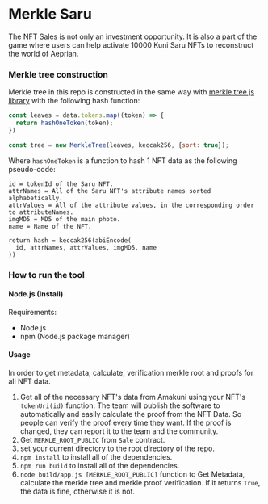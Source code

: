 # Merkle Saru
The NFT Sales is not only an investment opportunity. It is also a part of the game where users can help activate 10000 Kuni Saru NFTs to reconstruct the world of Aeprian. 

### Merkle tree construction
Merkle tree in this repo is constructed in the same way with [merkle tree js library](https://github.com/miguelmota/merkletreejs) with the following hash function:
```js
const leaves = data.tokens.map((token) => {
  return hashOneToken(token);
})

const tree = new MerkleTree(leaves, keccak256, {sort: true});
```
Where `hashOneToken` is a function to hash 1 NFT data as the following pseudo-code:
```
id = tokenId of the Saru NFT.
attrNames = All of the Saru NFT's attribute names sorted alphabetically.
attrValues = All of the attribute values, in the corresponding order to attributeNames.
imgMD5 = MD5 of the main photo.
name = Name of the NFT.

return hash = keccak256(abiEncode(
  id, attrNames, attrValues, imgMD5, name
))
```

### How to run the tool
#### Node.js (Install)
Requirements:
- Node.js
- npm (Node.js package manager)

#### Usage
In order to get metadata, calculate, verification merkle root and proofs for all NFT data.
1. Get all of the necessary NFT's data from Amakuni using your NFT's `tokenUri(id)` function. The team will publish the software to automatically and easily calculate the proof from the NFT Data. So people can verify the proof every time they want. If the proof is changed, they can report it to the team and the community.
1. Get `MERKLE_ROOT_PUBLIC` from `Sale` contract.
1. set your current directory to the root directory of the repo.
1. `npm install` to install all of the dependencies.
1. `npm run build` to install all of the dependencies.
1. `node build/app.js [MERKLE_ROOT_PUBLIC]` function to Get Metadata, calculate the merkle tree and merkle proof verification. If it returns `True`, the data is fine, otherwise it is not.



